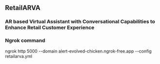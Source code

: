 ## RetailARVA
### AR based Virtual Assistant with Conversational Capabilities to Enhance Retail Customer Experience

### Ngrok command
ngrok http 5000 --domain alert-evolved-chicken.ngrok-free.app --config retailarva.yml
